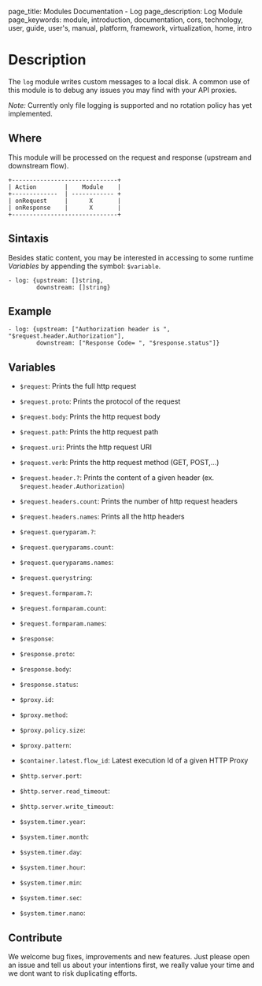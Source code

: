 page_title: Modules Documentation - Log
page_description: Log Module
page_keywords: module, introduction, documentation, cors, technology, user, guide, user's, manual, platform, framework, virtualization, home, intro

# Description
 The `log` module writes custom messages to a local disk. A common use of this module is to debug any issues you may
 find with your API proxies.

 *Note:* Currently only file logging is supported and no rotation policy has yet implemented.


## Where
This module will be processed on the request and response (upstream and downstream flow).

```
+------------------------------+
| Action        |    Module    |
+-------------  | ------------ +
| onRequest     |      X       |
| onResponse    |      X       |
+------------------------------+
```

## Sintaxis

Besides static content, you may be interested in accessing to some runtime *Variables* by appending the symbol: `$variable`.

```
- log: {upstream: []string,
        downstream: []string}
```

## Example

```
- log: {upstream: ["Authorization header is ", "$request.header.Authorization"],
        downstream: ["Response Code= ", "$response.status"]}
```
## Variables

- `$request`: Prints the full http request
- `$request.proto`:	Prints the protocol of the request
- `$request.body`: Prints the http request body
- `$request.path`: Prints the http request path
- `$request.uri`: Prints the http request URI
- `$request.verb`: Prints the http request method (GET, POST,...)
- `$request.header.?`: Prints the content of a given header (ex. `$request.header.Authorization`)
- `$request.headers.count`: Prints the number of http request headers
- `$request.headers.names`: Prints all the http headers
- `$request.queryparam.?`:
- `$request.queryparams.count`:
- `$request.queryparams.names`:
- `$request.querystring`:
- `$request.formparam.?`:
- `$request.formparam.count`:
- `$request.formparam.names`:

- `$response`:
- `$response.proto`:
- `$response.body`:
- `$response.status`:

- `$proxy.id`:
- `$proxy.method`:
- `$proxy.policy.size`:
- `$proxy.pattern`:
- `$container.latest.flow_id`: Latest execution Id of a given HTTP Proxy

- `$http.server.port`:
- `$http.server.read_timeout`:
- `$http.server.write_timeout`:

- `$system.timer.year`:
- `$system.timer.month`:
- `$system.timer.day`:
- `$system.timer.hour`:
- `$system.timer.min`:
- `$system.timer.sec`:
- `$system.timer.nano`:

## Contribute

We welcome bug fixes, improvements and new features. Just please open an issue and tell us about your intentions first,
we really value your time and we dont want to risk duplicating efforts.




